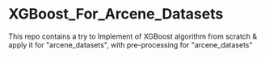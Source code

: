 # XGBoost_For_Arcene_Datasets
This repo contains a try to Implement of XGBoost algorithm from scratch &amp; apply it for "arcene_datasets", with pre-processing for "arcene_datasets"
